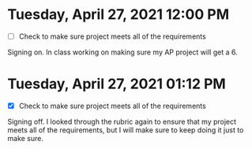 # Tuesday, April 27, 2021 12:00 PM
- [ ] Check to make sure project meets all of the requirements 

Signing on. In class working on making sure my AP project will get a 6. 

# Tuesday, April 27, 2021 01:12 PM
- [x] Check to make sure project meets all of the requirements 

Signing off. I looked through the rubric again to ensure that my project meets all of the requirements, but I will make sure to keep doing it just to make sure. 
